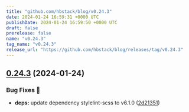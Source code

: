 ```yaml
---
title: "github.com/hbstack/blog/v0.24.3"
date: 2024-01-24 16:59:31 +0000 UTC
publishDate: 2024-01-24 16:59:50 +0000 UTC
draft: false
prerelease: false
name: "v0.24.3"
tag_name: "v0.24.3"
release_url: "https://github.com/hbstack/blog/releases/tag/v0.24.3"
---
```


## [0.24.3](https://github.com/hbstack/blog/compare/v0.24.2...v0.24.3) (2024-01-24)


### Bug Fixes 🐞

* **deps:** update dependency stylelint-scss to v6.1.0 ([2d21351](https://github.com/hbstack/blog/commit/2d213514745e990ab6fd5c291d45e0540b267aff))
